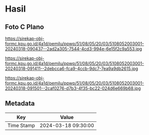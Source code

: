 # Hasil

## Foto C Plano

https://sirekap-obj-formc.kpu.go.id/4a1d/pemilu/ppwp/51/08/05/20/03/5108052003001-20240318-090437--2ad2a305-7544-4cd3-994e-6e15f2c9a553.jpg

https://sirekap-obj-formc.kpu.go.id/4a1d/pemilu/ppwp/51/08/05/20/03/5108052003001-20240318-091411--2debcca6-fca9-4ccb-9dc7-7ea9a9db2615.jpg

https://sirekap-obj-formc.kpu.go.id/4a1d/pemilu/ppwp/51/08/05/20/03/5108052003001-20240318-091501--2caf0276-d7b3-4f35-bc22-024d6e669b68.jpg


## Metadata

| Key        | Value               |
| ---------- | ------------------- |
| Time Stamp | 2024-03-18 09:30:00 |



